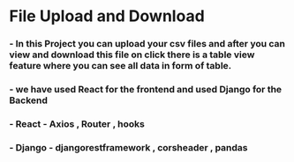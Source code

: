 # File Upload and Download
### -  In this Project you can upload your csv files and after you can view and download this file on click there is a table view feature where you can see all data in form of table.
### -  we have used React for the frontend and used Django for the Backend
### -  React - Axios , Router , hooks
### -  Django - djangorestframework , corsheader , pandas
